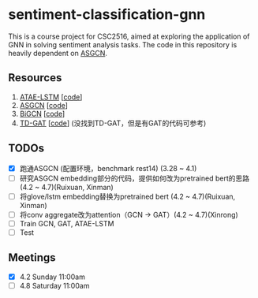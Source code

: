 # sentiment-classification-gnn
This is a course project for CSC2516, aimed at exploring the application of GNN in solving sentiment analysis tasks. The code in this repository is heavily dependent on [ASGCN](https://github.com/GeneZC/ASGCN).

## Resources

1. [ATAE-LSTM](https://aclanthology.org/D16-1058.pdf) [[code](https://paperswithcode.com/paper/attention-based-lstm-for-aspect-level)]
2. [ASGCN](https://aclanthology.org/D19-1464.pdf) [[code](https://github.com/GeneZC/ASGCN)]
3. [BiGCN](https://aclanthology.org/2020.emnlp-main.286.pdf) [[code](https://aclanthology.org/2020.emnlp-main.286.pdf)]
4. [TD-GAT](https://aclanthology.org/D19-1549.pdf) [[code](https://github.com/gordicaleksa/pytorch-GAT)] (没找到TD-GAT，但是有GAT的代码可参考)

## TODOs

-   [x] 跑通ASGCN (配置环境，benchmark rest14) (3.28 ~ 4.1)
-   [ ] 研究ASGCN embedding部分的代码，提供如何改为pretrained bert的思路 (4.2 ~ 4.7)(Ruixuan, Xinman)
-   [ ] 将glove/lstm embedding替换为pretrained bert (4.2 ~ 4.7)(Ruixuan, Xinman)
-   [ ] 将conv aggregate改为attention（GCN -> GAT）(4.2 ~ 4.7)(Xinrong)
-   [ ] Train GCN, GAT, ATAE-LSTM
-   [ ] Test

## Meetings

-   [x] 4.2 Sunday 11:00am
-   [ ] 4.8 Saturday 11:00am
